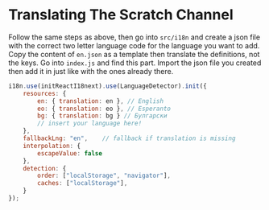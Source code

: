 # Translating The Scratch Channel

Follow the same steps as above, then go into `src/i18n` and create a json file with the correct two letter language code for the language you want to add. Copy the content of `en.json` as a template then translate the definitions, not the keys. Go into `index.js` and find this part. Import the json file you created then add it in just like with the ones already there.

```jsx
i18n.use(initReactI18next).use(LanguageDetector).init({
    resources: {
        en: { translation: en }, // English
        eo: { translation: eo }, // Esperanto
        bg: { translation: bg } // Булгарски
        // insert your language here!
    },
    fallbackLng: "en",    // fallback if translation is missing
    interpolation: {
        escapeValue: false
    },
    detection: {
        order: ["localStorage", "navigator"],
        caches: ["localStorage"],
    }
});
```